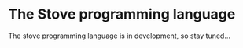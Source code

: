 # The Stove programming language

The stove programming language is in development, so stay tuned...